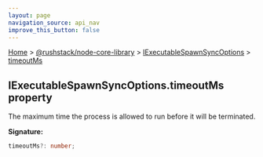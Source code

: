 ```yaml
---
layout: page
navigation_source: api_nav
improve_this_button: false
---
```



[Home](./index.md) &gt; [@rushstack/node-core-library](./node-core-library.md) &gt; [IExecutableSpawnSyncOptions](./node-core-library.iexecutablespawnsyncoptions.md) &gt; [timeoutMs](./node-core-library.iexecutablespawnsyncoptions.timeoutms.md)

## IExecutableSpawnSyncOptions.timeoutMs property

The maximum time the process is allowed to run before it will be terminated.

<b>Signature:</b>

```typescript
timeoutMs?: number;
```

